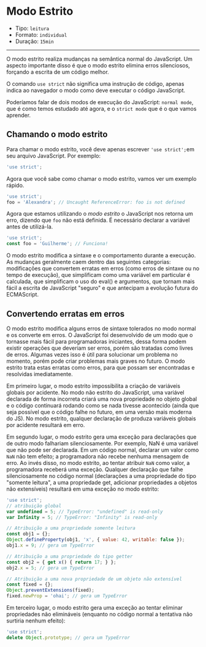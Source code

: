 # Modo Estrito

* Tipo: `leitura`
* Formato: `individual`
* Duração: `15min`

***

O modo estrito realiza mudanças na semântica normal do JavaScript. Um aspecto
importante disso é que o modo estrito elimina erros silenciosos, forçando a
escrita de um código melhor.

O comando `use strict` não significa uma instrução de código, apenas indica ao
navegador o modo como deve executar o código JavaScript.

Poderíamos falar de dois modos de execução do JavaScript: `normal mode`, que é
como temos estudado até agora, e o `strict mode` que é o que vamos aprender.

## Chamando o modo estrito

Para chamar o modo estrito, você deve apenas escrever `'use strict';`em seu
arquivo JavaScript. Por exemplo:

```js
'use strict';
```

Agora que você sabe como chamar o modo estrito, vamos ver um exemplo rápido.

```js
'use strict';
foo = 'Alexandra'; // Uncaught ReferenceError: foo is not defined
```

Agora que estamos utilizando o _modo estrito_ o JavaScript nos retorna um erro,
dizendo que `foo` não está definida. É necessário declarar a variável antes de
utilizá-la.

```js
'use strict';
const foo = 'Guilherme'; // Funciona!
```

O modo estrito modifica a sintaxe e o comportamento durante a execução. As
mudanças geralmente caem dentro das seguintes categorias: modificações que
convertem erratas em erros (como erros de sintaxe ou no tempo de execução), que
simplificam como uma variável em particular é calculada, que simplificam o uso
do eval() e argumentos, que tornam mais fácil a escrita de JavaScript "seguro" e
que antecipam a evolução futura do ECMAScript.

## Convertendo erratas em erros

O modo estrito modifica alguns erros de sintaxe tolerados no modo normal e os
converte em erros. O JavaScript foi desenvolvido de um modo que o tornasse mais
fácil para programadoras iniciantes, dessa forma podem existir operações que
deveriam ser erros, porém são tratadas como livres de erros. Algumas vezes isso
é útil para solucionar um problema no momento, porém pode criar problemas mais
graves no futuro. O modo estrito trata estas erratas como erros, para que possam
ser encontradas e resolvidas imediatamente.

Em primeiro lugar, o modo estrito impossibilita a criação de variáveis globais
por acidente. No modo não estrito do JavaScript, uma variável declarada de forma
incorreta criará uma nova propriedade no objeto global e o código continuará
rodando como se nada tivesse acontecido (ainda que seja possível que o código
falhe no futuro, em uma versão mais moderna do JS). No modo estrito, qualquer
declaração de produza variáveis globais por acidente resultará em erro.

Em segundo lugar, o modo estrito gera uma exceção para declarações que de outro
modo falhariam silenciosamente. Por exemplo, NaN é uma variável que não pode ser
declarada. Em um código normal, declarar um valor como `NaN` não tem efeito; a
programadora não recebe nenhuma mensagem de erro. Ao invés disso, no modo
estrito, ao tentar atribuir `NaN` como valor, a programadora receberá uma
exceção. Qualquer declaração que falhe silenciosamente no código normal
(declarações a uma propriedade do tipo "somente leitura", a uma propriedade get,
adicionar propriedades a objetos não extensíveis) resultará em uma exceção no
modo estrito:

```js
'use strict';
// atribuição global
var undefined = 5; // TypeError: "undefined" is read-only
var Infinity = 5; // TypeError: "Infinity" is read-only

// Atribuição a uma propriedade somente leitura
const obj1 = {};
Object.defineProperty(obj1, 'x', { value: 42, writable: false });
obj1.x = 9; // gera um TypeError

// Atribuição a uma propriedade do tipo getter
const obj2 = { get x() { return 17; } };
obj2.x = 5; // gera um TypeError

// Atribuição a uma nova propriedade de um objeto não extensível
const fixed = {};
Object.preventExtensions(fixed);
fixed.newProp = 'ohai'; // gera um TypeError
```

Em terceiro lugar, o modo estrito gera uma exceção ao tentar eliminar
propriedades não elimináveis (enquanto no código normal a tentativa não surtiria
nenhum efeito):

```js
'use strict';
delete Object.prototype; // gera um TypeError
```
